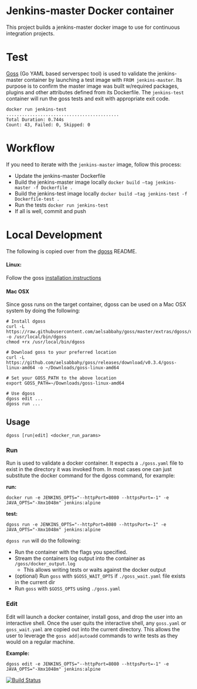 # Jenkins-master Docker container

This project builds a jenkins-master docker image to use for continuous integration projects.



# Test

[Goss](https://github.com/aelsabbahy/goss]) (Go YAML based serverspec tool) is used to validate the jenkins-master container by launching a test image with `FROM jenkins-master`. Its purpose is to confirm the master image was built w/required packages, plugins and other attributes defined from its Dockerfile. The `jenkins-test` container will run the goss tests and exit with appropriate exit code.

```
docker run jenkins-test
...........................................
Total Duration: 0.744s
Count: 43, Failed: 0, Skipped: 0
```



# Workflow

If you need to iterate with the `jenkins-master` image, follow this process:

* Update the jenkins-master Dockerfile
* Build the jenkins-master image locally `docker build —tag jenkins-master -f Dockerfile .`
* Build the jenkins-test image locally `docker build —tag jenkins-test -f Dockerfile-test .`
* Run the tests `docker run jenkins-test`
* If all is well, commit and push



# Local Development

The following is copied over from the [dgoss](https://github.com/aelsabbahy/goss/blob/master/extras/dgoss/README.md) README.

#### Linux:

Follow the goss [installation instructions](https://github.com/aelsabbahy/goss#installation)

#### Mac OSX

Since goss runs on the target container, dgoss can be used on a Mac OSX system by doing the following:

```
# Install dgoss
curl -L https://raw.githubusercontent.com/aelsabbahy/goss/master/extras/dgoss/dgoss -o /usr/local/bin/dgoss
chmod +rx /usr/local/bin/dgoss

# Download goss to your preferred location
curl -L https://github.com/aelsabbahy/goss/releases/download/v0.3.4/goss-linux-amd64 -o ~/Downloads/goss-linux-amd64

# Set your GOSS_PATH to the above location
export GOSS_PATH=~/Downloads/goss-linux-amd64

# Use dgoss
dgoss edit ...
dgoss run ...
```

## Usage

`dgoss [run|edit] <docker_run_params>`

### Run

Run is used to validate a docker container. It expects a `./goss.yaml` file to exist in the directory it was invoked from. In most cases one can just substitute the docker command for the dgoss command, for example:

**run:**

`docker run -e JENKINS_OPTS="--httpPort=8080 --httpsPort=-1" -e JAVA_OPTS="-Xmx1048m" jenkins:alpine`

**test:**

`dgoss run -e JENKINS_OPTS="--httpPort=8080 --httpsPort=-1" -e JAVA_OPTS="-Xmx1048m" jenkins:alpine`

`dgoss run` will do the following:

- Run the container with the flags you specified.
- Stream the containers log output into the container as `/goss/docker_output.log`
  - This allows writing tests or waits against the docker output
- (optional) Run `goss` with `$GOSS_WAIT_OPTS` if `./goss_wait.yaml` file exists in the current dir
- Run `goss` with `$GOSS_OPTS` using `./goss.yaml`

### Edit

Edit will launch a docker container, install goss, and drop the user into an interactive shell. Once the user quits the interactive shell, any `goss.yaml` or `goss_wait.yaml` are copied out into the current directory. This allows the user to leverage the `goss add|autoadd` commands to write tests as they would on a regular machine.

**Example:**

`dgoss edit -e JENKINS_OPTS="--httpPort=8080 --httpsPort=-1" -e JAVA_OPTS="-Xmx1048m" jenkins:alpine`

[![Build Status](https://semaphoreci.com/api/v1/2ffs2nns/jenkinsci/branches/master/badge.svg)](https://semaphoreci.com/2ffs2nns/jenkinsci)
